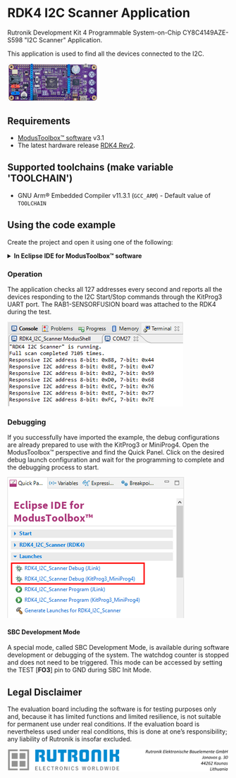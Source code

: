 # RDK4 I2C Scanner Application

Rutronik Development Kit 4 Programmable System-on-Chip CY8C4149AZE-S598 "I2C Scanner" Application. 

This application is used to find all the devices connected to the I2C.

 <img src="images/rdk4_top.jpg" style="zoom:20%;" />

## Requirements

- [ModusToolbox™ software](https://www.cypress.com/products/modustoolbox-software-environment) v3.1
- The latest hardware release [RDK4 Rev2](https://github.com/RutronikSystemSolutions/RDK4_Hardware_Files).

## Supported toolchains (make variable 'TOOLCHAIN')

- GNU Arm&reg; Embedded Compiler v11.3.1 (`GCC_ARM`) - Default value of `TOOLCHAIN`

## Using the code example

Create the project and open it using one of the following:

<details><summary><b>In Eclipse IDE for ModusToolbox&trade; software</b></summary>




1. Click the **New Application** link in the **Quick Panel** (or, use **File** > **New** > **ModusToolbox&trade; Application**). This launches the [Project Creator](https://www.infineon.com/ModusToolboxProjectCreator) tool.

2. Pick a kit supported by the code example from the list shown in the **Project Creator - Choose Board Support Package (BSP)** dialogue.

   When you select a supported kit, the example is reconfigured automatically to work with the kit. To work with a different supported kit later, use the [Library Manager](https://www.infineon.com/ModusToolboxLibraryManager) to choose the BSP for the supported kit. You can use the Library Manager to select or update the BSP and firmware libraries used in this application. To access the Library Manager, click the link from the **Quick Panel**.

   You can also just start the application creation process again and select a different kit.

   If you want to use the application for a kit not listed here, you may need to update the source files. If the kit does not have the required resources, the application may not work.

3. In the **Project Creator - Select Application** dialogue, choose the example by enabling the checkbox.

4. (Optional) Change the suggested **New Application Name**.

5. The **Application(s) Root Path** defaults to the Eclipse workspace which is usually the desired location for the application. If you want to store the application in a different location, you can change the *Application(s) Root Path* value. Applications that share libraries should be in the same root path.

6. Click **Create** to complete the application creation process.

For more details, see the [Eclipse IDE for ModusToolbox&trade; software user guide](https://www.infineon.com/MTBEclipseIDEUserGuide) (locally available at *{ModusToolbox&trade; software install directory}/docs_{version}/mt_ide_user_guide.pdf*).

</details>

### Operation

The application checks all 127 addresses every second and reports all the devices responding to the I2C Start/Stop commands through the  KitProg3 UART port. The RAB1-SENSORFUSION board was attached to the RDK4 during the test.

<img src="images/debug_output.png" style="zoom:100%;" />

### Debugging

If you successfully have imported the example, the debug configurations are already prepared to use with the KitProg3 or MiniProg4. Open the ModusToolbox™ perspective and find the Quick Panel. Click on the desired debug launch configuration and wait for the programming to complete and the debugging process to start.

<img src="images/debug_start.png" style="zoom:100%;" />

#### SBC Development Mode

A special mode, called SBC Development Mode, is available during software development or debugging of the system. The watchdog counter is stopped and does not need to be triggered. This mode can be accessed by setting the TEST [**FO3**] pin to GND during SBC Init Mode.

## Legal Disclaimer

The evaluation board including the software is for testing purposes only and, because it has limited functions and limited resilience, is not suitable for permanent use under real conditions. If the evaluation board is nevertheless used under real conditions, this is done at one’s responsibility; any liability of Rutronik is insofar excluded. 

<img src="images/rutronik_origin_kaunas.png" style="zoom:50%;" />



